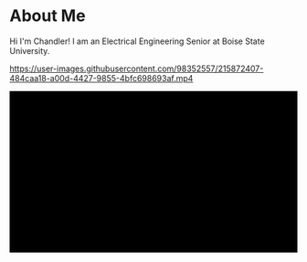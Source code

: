 # About Me
Hi I'm Chandler! I am an Electrical Engineering Senior at Boise State University.

https://user-images.githubusercontent.com/98352557/215872407-484caa18-a00d-4427-9855-4bfc698693af.mp4

[![IMAGE ALT TEXT HERE](https://github.com/C-Beitia/c-beitia.github.io/blob/main/color.png)](https://www.youtube.com/watch?v=o-YBDTqX_ZU)
